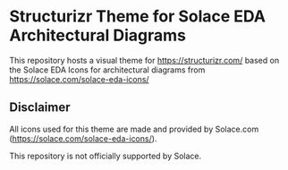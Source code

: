 # Structurizr Theme for Solace EDA Architectural Diagrams

This repository hosts a visual theme for https://structurizr.com/ based on the Solace EDA 
Icons for architectural diagrams from https://solace.com/solace-eda-icons/

## Disclaimer

All icons used for this theme are made and provided by Solace.com (https://solace.com/solace-eda-icons/). 

This repository is not officially supported by Solace. 
